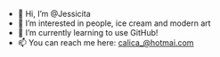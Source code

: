 - 👋 Hi, I’m @Jessicita
- 👀 I’m interested in people, ice cream and modern art
- 🌱 I’m currently learning to use GitHub!
- 📫 You can reach me here: calica_@hotmai.com

<!---
Jessicita/Jessicita is a ✨ special ✨ repository because its `README.md` (this file) appears on your GitHub profile.
You can click the Preview link to take a look at your changes.
--->
